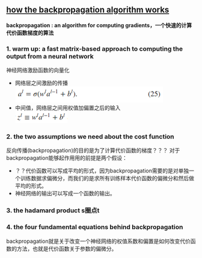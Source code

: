[how the backpropagation algorithm works](http://neuralnetworksanddeeplearning.com/chap2.html)
-------
**backpropagation : an algorithm for computing gradients，一个快速的计算代价函数梯度的算法**

### 1. warm up: a fast matrix-based approach to computing the output from a neural network
神经网络激励函数的向量化  
- 网络层之间激励的传播  
![math25](../image/math25.png)  
- 中间值，网络层之间用权值加偏置之后的输入  
![math251](../image/math251.png)
### 2. the two assumptions we need about the cost function
反向传播(backpropagation)的目的是为了计算代价函数的梯度？？？
对于backpropagation能够起作用用的前提是两个假设：
- ？？代价函数可以写成平均的形式，因为backpropagation需要的是对单独一个训练数据求偏微分，而我们的是求所有训练样本代价函数的偏微分和然后做平均的形式。
- 神经网络的输出可以写成一个函数的输出。

### 3. the hadamard product  s圈点t
### 4. the four fundamental equations behind backpropagation
backpropagation就是关于改变一个神经网络的权值系数和偏置是如何改变代价函数的方法，也就是代价函数关于参数的偏微分。